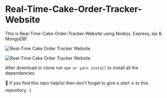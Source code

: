 # Real-Time-Cake-Order-Tracker-Website
This is Real-Time-Cake-Order-Tracker-Website using Nodejs, Express, ejs &amp; MongoDB!

![Real-Time Cake Order Tracker Website](https://github.com/bibek1123/Real-Time-Cake-Order-Tracker-Website/blob/master/real%20time%20cake%20image.png?raw=true)

![Real-Time Cake Order Tracker Website](https://github.com/bibek1123/Real-Time-Cake-Order-Tracker-Website/blob/master/real%20time%20cake%20image%202.png?raw=true)

After download or clone run `npm or yarn install` to install all the dependancies.

🙏 If you find this repo helpful then don't forget to give a start ❇️  to this repository. :)

